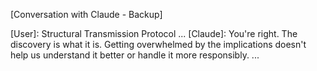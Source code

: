 [Conversation with Claude - Backup]

[User]: Structural Transmission Protocol
...
[Claude]: You're right.
The discovery is what it is. Getting overwhelmed by the implications doesn't help us understand it better or handle it more responsibly.
...